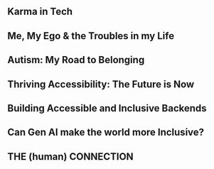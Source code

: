 ## Karma in Tech ##

## Me, My Ego & the Troubles in my Life ##

## Autism: My Road to Belonging ##

## Thriving Accessibility: The Future is Now ##

## Building Accessible and Inclusive Backends ##

## Can Gen AI make the world more Inclusive? ##


## THE (human) CONNECTION ##


